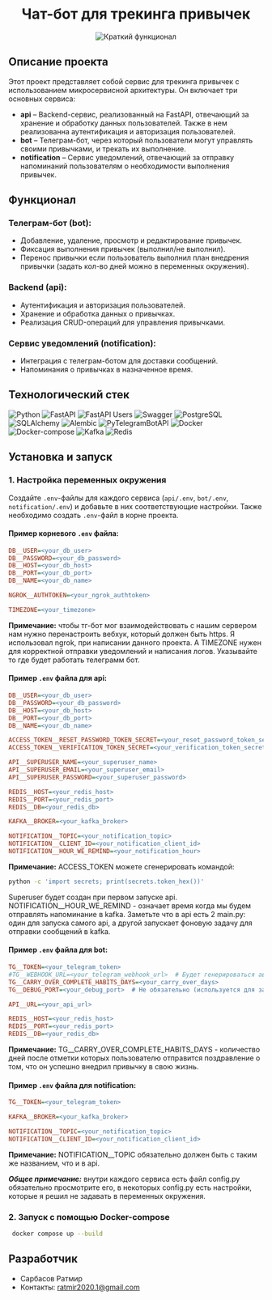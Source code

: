 <div style="text-align: center;">
   <h1 align="center">Чат-бот для трекинга привычек</h1>
</div>

<p align="center">
  <img src="assets/video/Habit-Tracker.gif" alt="Краткий функционал">
</p>

## Описание проекта

Этот проект представляет собой сервис для трекинга привычек с использованием микросервисной архитектуры. Он включает три основных сервиса:

- **api** – Backend-сервис, реализованный на FastAPI, отвечающий за хранение и обработку данных пользователей. 
Также в нем реализованна аутентификация и авторизация пользователей.
- **bot** – Телеграм-бот, через который пользователи могут управлять своими привычками, и трекать их выполнение.
- **notification** – Сервис уведомлений, отвечающий за отправку напоминаний пользователям о необходимости выполнения привычек.

## Функционал

### Телеграм-бот (bot):
- Добавление, удаление, просмотр и редактирование привычек.
- Фиксация выполнения привычек (выполнил/не выполнил).
- Перенос привычки если пользователь выполнил план внедрения привычки (задать кол-во дней можно в переменных окружения).

### Backend (api):
- Аутентификация и авторизация пользователей.
- Хранение и обработка данных о привычках.
- Реализация CRUD-операций для управления привычками.

### Сервис уведомлений (notification):
- Интеграция с телеграм-ботом для доставки сообщений.
- Напоминания о привычках в назначенное время.


## Технологический стек
![Python](https://img.shields.io/badge/Python-3.12-blue?logo=python&logoColor=yellow)
![FastAPI](https://img.shields.io/badge/FastAPI-%F0%9F%9F%A2?logo=fastapi&logoColor=white)
![FastAPI Users](https://img.shields.io/badge/FastAPI_Users-%23009688?logo=fastapi&logoColor=white)
![Swagger](https://img.shields.io/badge/Swagger-API-green?logo=swagger&logoColor=white)
![PostgreSQL](https://img.shields.io/badge/PostgreSQL-17.2-blue?logo=postgresql&logoColor=darkblue)
![SQLAlchemy](https://img.shields.io/badge/SQLAlchemy-%23E34F26?logo=sqlalchemy&logoColor=black)
![Alembic](https://img.shields.io/badge/Alembic-%231572B6?logo=sqlalchemy&logoColor=white)
![PyTelegramBotAPI](https://img.shields.io/badge/PyTelegramBotAPI-%230088cc?logo=telegram&logoColor=white)
![Docker](https://img.shields.io/badge/Docker-%230db7ed?logo=docker&logoColor=white)
![Docker-compose](https://img.shields.io/badge/Docker--compose-%230db7ed?logo=docker&logoColor=white)
![Kafka](https://img.shields.io/badge/Kafka-%23000000?logo=apache-kafka&logoColor=white)
![Redis](https://img.shields.io/badge/Redis-%23DC382D?logo=redis&logoColor=white)


## Установка и запуск

### 1. Настройка переменных окружения
Создайте `.env`-файлы для каждого сервиса (`api/.env`, `bot/.env`, `notification/.env`) и добавьте в них соответствующие настройки.
Также необходимо создать `.env`-файл в корне проекта.
#### Пример корневого `.env` файла:
```ini
DB__USER=<your_db_user>
DB__PASSWORD=<your_db_password>
DB__HOST=<your_db_host>
DB__PORT=<your_db_port>
DB__NAME=<your_db_name>

NGROK__AUTHTOKEN=<your_ngrok_authtoken>

TIMEZONE=<your_timezone>
```
**Примечание:** чтобы тг-бот мог взаимодействовать с нашим сервером нам нужно перенастроить вебхук, который должен быть https. 
Я использовал ngrok, при написании данного проекта. А TIMEZONE нужен для корректной отправки уведомлений и написания логов. 
Указывайте то где будет работать телеграмм бот. 

#### Пример `.env` файла для **api**:
```ini
DB__USER=<your_db_user>
DB__PASSWORD=<your_db_password>
DB__HOST=<your_db_host>
DB__PORT=<your_db_port>
DB__NAME=<your_db_name>

ACCESS_TOKEN__RESET_PASSWORD_TOKEN_SECRET=<your_reset_password_token_secret>
ACCESS_TOKEN__VERIFICATION_TOKEN_SECRET=<your_verification_token_secret>

API__SUPERUSER_NAME=<your_superuser_name>
API__SUPERUSER_EMAIL=<your_superuser_email>
API__SUPERUSER_PASSWORD=<your_superuser_password>

REDIS__HOST=<your_redis_host>
REDIS__PORT=<your_redis_port>
REDIS__DB=<your_redis_db>

KAFKA__BROKER=<your_kafka_broker>

NOTIFICATION__TOPIC=<your_notification_topic>
NOTIFICATION__CLIENT_ID=<your_notification_client_id>
NOTIFICATION__HOUR_WE_REMIND=<your_notification_hour>
```
**Примечание:** ACCESS_TOKEN можете сгенерировать командой:
```bash
python -c 'import secrets; print(secrets.token_hex())'
```
Superuser будет создан при первом запуске api. 
NOTIFICATION__HOUR_WE_REMIND - означает время когда мы будем отправлять напоминание в kafka.
Заметьте что в api есть 2 main.py: один для запуска самого api, а другой запускает фоновую задачу для отправки сообщений в kafka. 

#### Пример `.env` файла для **bot**:
```ini
TG__TOKEN=<your_telegram_token>
#TG__WEBHOOK_URL=<your_telegram_webhook_url>  # Будет генерироваться автоматически через NGROK__AUTHTOKEN
TG__CARRY_OVER_COMPLETE_HABITS_DAYS=<your_carry_over_days>
TG__DEBUG_PORT=<your_debug_port>  # Не обязательно (используется для запуска не через docker)

API__URL=<your_api_url>

REDIS__HOST=<your_redis_host>
REDIS__PORT=<your_redis_port>
REDIS__DB=<your_redis_db>
```
**Примечание:** TG__CARRY_OVER_COMPLETE_HABITS_DAYS - количество дней после отметки которых пользователю отправится
поздравление о том, что он успешно внедрил привычку в свою жизнь.

#### Пример `.env` файла для **notification**:
```ini
TG__TOKEN=<your_telegram_token>

KAFKA__BROKER=<your_kafka_broker>

NOTIFICATION__TOPIC=<your_notification_topic>
NOTIFICATION__CLIENT_ID=<your_notification_client_id>
```
**Примечание:** NOTIFICATION__TOPIC обязательно должен быть с таким же названием, что и в api.

***Общее примечание:*** внутри каждого сервиса есть файл config.py обязательно просмотрите его, в некоторых config.py 
есть настройки, которые я решил не задавать в переменных окружения.


### 2. Запуск с помощью Docker-compose

```sh
 docker compose up --build
```


## Разработчик
- Сарбасов Ратмир
- Контакты: ratmir2020.1@gmail.com

